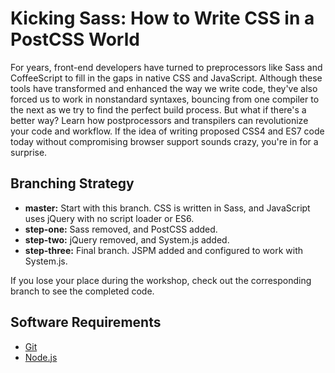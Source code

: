 # Kicking Sass: How to Write CSS in a PostCSS World

For years, front-end developers have turned to preprocessors like Sass and CoffeeScript to fill in the gaps in native CSS and JavaScript. Although these tools have transformed and enhanced the way we write code, they've also forced us to work in nonstandard syntaxes, bouncing from one compiler to the next as we try to find the perfect build process. But what if there's a better way? Learn how postprocessors and transpilers can revolutionize your code and workflow. If the idea of writing proposed CSS4 and ES7 code today without compromising browser support sounds crazy, you're in for a surprise.

## Branching Strategy
* **master:** Start with this branch. CSS is written in Sass, and JavaScript uses jQuery with no script loader or ES6.
* **step-one:** Sass removed, and PostCSS added.
* **step-two:** jQuery removed, and System.js added.
* **step-three:** Final branch. JSPM added and configured to work with System.js.

If you lose your place during the workshop, check out the corresponding branch to see the completed code.

## Software Requirements

* [Git](https://git-scm.com/)
* [Node.js](https://nodejs.org/en/)